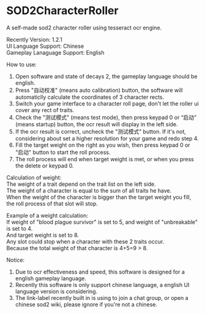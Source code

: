 # SOD2CharacterRoller
A self-made sod2 character roller using tesseract ocr engine.

Recently Version: 1.2.1  
UI Language Support: Chinese  
Gameplay Lanaguage Support: English  


How to use:  
1. Open software and state of decays 2, the gameplay language should be english.
2. Press "自动校准" (means auto calibration) button, the software will automaticlly calculate the coordinates of 3 character rects.
3. Switch your game interface to a character roll page, don't let the roller ui cover any rect of traits.
4. Check the "测试模式" (means test mode), then press keypad 0 or “启动” (means startup) button, the ocr result will display in the left side.
5. If the ocr result is correct, uncheck the "测试模式" button. If it's not, considering about set a higher resolution for your game and redo step 4.
6. Fill the target weight on the right as you wish, then press keypad 0 or "启动" button to start the roll process.
7. The roll process will end when target weight is met, or when you press the delete or keypad 0.

Calculation of weight:  
The weight of a trait depend on the trait list on the left side.  
The weight of a character is equal to the sum of all traits he have.  
When the weight of the character is bigger than the target weight you fill, the roll process of that slot will stop.  

Example of a weight calculation:  
If weight of "blood plague survivor" is set to 5, and weight of "unbreakable" is set to 4.  
And target weight is set to 8.  
Any slot could stop when a character with these 2 traits occur.  
Because the total weight of that character is 4+5=9 > 8.  

Notice:  
1. Due to ocr effectiveness and speed, this software is designed for a english gameplay language.
2. Recently this software is only support chinese language, a english UI language version is considering.
3. The link-label recently built in is using to join a chat group, or open a chinese sod2 wiki, please ignore if you're not a chinese.
